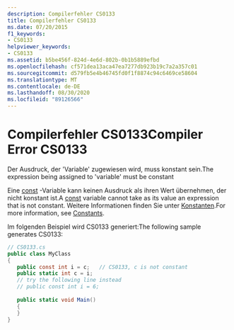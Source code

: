 ```yaml
---
description: Compilerfehler CS0133
title: Compilerfehler CS0133
ms.date: 07/20/2015
f1_keywords:
- CS0133
helpviewer_keywords:
- CS0133
ms.assetid: b5be456f-824d-4e6d-802b-0b1b5889efbd
ms.openlocfilehash: cf571dea13aca47ea7277db923b19c7a2a357c01
ms.sourcegitcommit: d579fb5e4b46745fd0f1f8874c94c6469ce58604
ms.translationtype: MT
ms.contentlocale: de-DE
ms.lasthandoff: 08/30/2020
ms.locfileid: "89126566"
---
```

# <a name="compiler-error-cs0133"></a><span data-ttu-id="0b789-103">Compilerfehler CS0133</span><span class="sxs-lookup"><span data-stu-id="0b789-103">Compiler Error CS0133</span></span>
<span data-ttu-id="0b789-104">Der Ausdruck, der 'Variable' zugewiesen wird, muss konstant sein.</span><span class="sxs-lookup"><span data-stu-id="0b789-104">The expression being assigned to 'variable' must be constant</span></span>  
  
 <span data-ttu-id="0b789-105">Eine [const](../language-reference/keywords/const.md) -Variable kann keinen Ausdruck als ihren Wert übernehmen, der nicht konstant ist.</span><span class="sxs-lookup"><span data-stu-id="0b789-105">A [const](../language-reference/keywords/const.md) variable cannot take as its value an expression that is not constant.</span></span> <span data-ttu-id="0b789-106">Weitere Informationen finden Sie unter [Konstanten](../programming-guide/classes-and-structs/constants.md).</span><span class="sxs-lookup"><span data-stu-id="0b789-106">For more information, see [Constants](../programming-guide/classes-and-structs/constants.md).</span></span>  
  
 <span data-ttu-id="0b789-107">Im folgenden Beispiel wird CS0133 generiert:</span><span class="sxs-lookup"><span data-stu-id="0b789-107">The following sample generates CS0133:</span></span>  
  
```csharp  
// CS0133.cs  
public class MyClass  
{  
   public const int i = c;   // CS0133, c is not constant  
   public static int c = i;  
   // try the following line instead  
   // public const int i = 6;  
  
   public static void Main()  
   {  
   }  
}  
```

